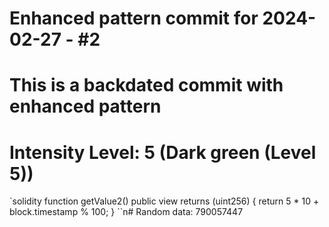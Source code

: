 ﻿# Enhanced pattern commit for 2024-02-27 - #2
# This is a backdated commit with enhanced pattern
# Intensity Level: 5 (Dark green (Level 5))
`solidity
function getValue2() public view returns (uint256) {
    return 5 * 10 + block.timestamp % 100;
}
``n# Random data: 790057447

